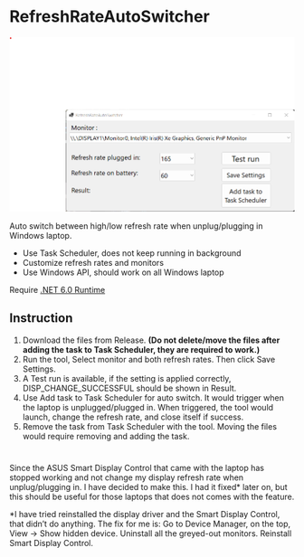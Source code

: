 # RefreshRateAutoSwitcher

![ScreenShot](Screenshot.png)

Auto switch between high/low refresh rate when unplug/plugging in Windows laptop. 

- Use Task Scheduler, does not keep running in background
- Customize refresh rates and monitors
- Use Windows API, should work on all Windows laptop

Require [.NET 6.0 Runtime](https://dotnet.microsoft.com/en-us/download)

## Instruction

1. Download the files from Release. **(Do not delete/move the files after adding the task to Task Scheduler, they are required to work.)**
2. Run the tool, Select monitor and both refresh rates. Then click Save Settings.
3. A Test run is available, if the setting is applied correctly, DISP_CHANGE_SUCCESSFUL should be shown in Result.
4. Use Add task to Task Scheduler for auto switch. It would trigger when the laptop is unplugged/plugged in. When triggered, the tool would launch, change the refresh rate, and close itself if success.
5. Remove the task from Task Scheduler with the tool. Moving the files would require removing and adding the task.

#
Since the ASUS Smart Display Control that came with the laptop has stopped working and not change my display refresh rate when unplug/plugging in. I have decided to make this. I had it fixed* later on, but this should be useful for those laptops that does not comes with the feature.

*I have tried reinstalled the display driver and the Smart Display Control, that didn’t do anything. The fix for me is: Go to Device Manager, on the top, View -> Show hidden device. Uninstall all the greyed-out monitors. Reinstall Smart Display Control.
